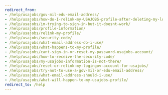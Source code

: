 ```yaml
---
redirect_from: 
- /help/usajobs/gov-mil-edu-email-address/
- /help/usajobs/how-do-I-relink-my-USAJOBS-profile-after-deleting-my-login-account/
- /help/usajobs/im-trying-to-sign-in-but-it-doesnt-work/
- /help/usajobs/profile-information/
- /help/usajobs/relink-my-profile/
- /help/usajobs/security-code/
- /help/usajobs/what-email-address-do-i-use/
- /help/usajobs/what-happens-to-my-profile/
- /help/usajobs/cant-sign-in-or-reset-my-password-usajobs-account/
- /help/usajobs/how-to-receive-the-security-code/
- /help/usajobs/my-usajobs-information-is-not-there/
- /help/usajobs/reset-or-relink-my-logingov-account-for-usajobs/
- /help/usajobs/try-not-to-use-a-gov-mil-or-edu-email-address/
- /help/usajobs/what-email-address-should-i-use/
- /help/usajobs/what-will-happen-to-my-usajobs-profile/
redirect_to: /help
---
```

